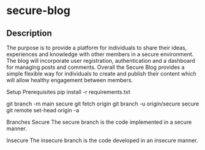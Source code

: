 # secure-blog

Description
--
The purpose is to provide a platform for individuals to share their ideas, experiences and knowledge with other members in a secure environment. The blog will incorporate user registration, authentication and a dashboard for managing posts and comments. 
Overall the Secure Blog provides a simple flexible way for individuals to create and publish their content which will allow healthy engagement between members. 

Setup
Prerequisites
pip install -r requirements.txt


git branch -m main secure
git fetch origin
git branch -u origin/secure secure
git remote set-head origin -a



Branches
Secure
The secure branch is the code implemented in a secure manner.

Insecure
The insecure branch is the code developed in an insecure manner. 


